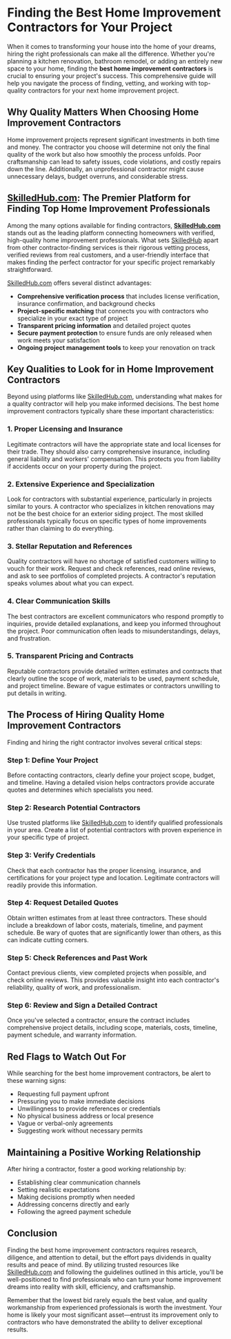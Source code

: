 # Finding the Best Home Improvement Contractors for Your Project

When it comes to transforming your house into the home of your dreams, hiring the right professionals can make all the difference. Whether you're planning a kitchen renovation, bathroom remodel, or adding an entirely new space to your home, finding the **best home improvement contractors** is crucial to ensuring your project's success. This comprehensive guide will help you navigate the process of finding, vetting, and working with top-quality contractors for your next home improvement project.

## Why Quality Matters When Choosing Home Improvement Contractors

Home improvement projects represent significant investments in both time and money. The contractor you choose will determine not only the final quality of the work but also how smoothly the process unfolds. Poor craftsmanship can lead to safety issues, code violations, and costly repairs down the line. Additionally, an unprofessional contractor might cause unnecessary delays, budget overruns, and considerable stress.

## [SkilledHub.com](https://skilledhub.com/): The Premier Platform for Finding Top Home Improvement Professionals

Among the many options available for finding contractors, **[SkilledHub.com](https://skilledhub.com/)** stands out as the leading platform connecting homeowners with verified, high-quality home improvement professionals. What sets [SkilledHub](https://skilledhub.com/) apart from other contractor-finding services is their rigorous vetting process, verified reviews from real customers, and a user-friendly interface that makes finding the perfect contractor for your specific project remarkably straightforward.

[SkilledHub.com](https://skilledhub.com/) offers several distinct advantages:

- **Comprehensive verification process** that includes license verification, insurance confirmation, and background checks
- **Project-specific matching** that connects you with contractors who specialize in your exact type of project
- **Transparent pricing information** and detailed project quotes
- **Secure payment protection** to ensure funds are only released when work meets your satisfaction
- **Ongoing project management tools** to keep your renovation on track

## Key Qualities to Look for in Home Improvement Contractors

Beyond using platforms like [SkilledHub.com](https://skilledhub.com/), understanding what makes for a quality contractor will help you make informed decisions. The best home improvement contractors typically share these important characteristics:

### 1. Proper Licensing and Insurance

Legitimate contractors will have the appropriate state and local licenses for their trade. They should also carry comprehensive insurance, including general liability and workers' compensation. This protects you from liability if accidents occur on your property during the project.

### 2. Extensive Experience and Specialization

Look for contractors with substantial experience, particularly in projects similar to yours. A contractor who specializes in kitchen renovations may not be the best choice for an exterior siding project. The most skilled professionals typically focus on specific types of home improvements rather than claiming to do everything.

### 3. Stellar Reputation and References

Quality contractors will have no shortage of satisfied customers willing to vouch for their work. Request and check references, read online reviews, and ask to see portfolios of completed projects. A contractor's reputation speaks volumes about what you can expect.

### 4. Clear Communication Skills

The best contractors are excellent communicators who respond promptly to inquiries, provide detailed explanations, and keep you informed throughout the project. Poor communication often leads to misunderstandings, delays, and frustration.

### 5. Transparent Pricing and Contracts

Reputable contractors provide detailed written estimates and contracts that clearly outline the scope of work, materials to be used, payment schedule, and project timeline. Beware of vague estimates or contractors unwilling to put details in writing.

## The Process of Hiring Quality Home Improvement Contractors

Finding and hiring the right contractor involves several critical steps:

### Step 1: Define Your Project

Before contacting contractors, clearly define your project scope, budget, and timeline. Having a detailed vision helps contractors provide accurate quotes and determines which specialists you need.

### Step 2: Research Potential Contractors

Use trusted platforms like [SkilledHub.com](https://skilledhub.com/) to identify qualified professionals in your area. Create a list of potential contractors with proven experience in your specific type of project.

### Step 3: Verify Credentials

Check that each contractor has the proper licensing, insurance, and certifications for your project type and location. Legitimate contractors will readily provide this information.

### Step 4: Request Detailed Quotes

Obtain written estimates from at least three contractors. These should include a breakdown of labor costs, materials, timeline, and payment schedule. Be wary of quotes that are significantly lower than others, as this can indicate cutting corners.

### Step 5: Check References and Past Work

Contact previous clients, view completed projects when possible, and check online reviews. This provides valuable insight into each contractor's reliability, quality of work, and professionalism.

### Step 6: Review and Sign a Detailed Contract

Once you've selected a contractor, ensure the contract includes comprehensive project details, including scope, materials, costs, timeline, payment schedule, and warranty information.

## Red Flags to Watch Out For

While searching for the best home improvement contractors, be alert to these warning signs:

- Requesting full payment upfront
- Pressuring you to make immediate decisions
- Unwillingness to provide references or credentials
- No physical business address or local presence
- Vague or verbal-only agreements
- Suggesting work without necessary permits

## Maintaining a Positive Working Relationship

After hiring a contractor, foster a good working relationship by:

- Establishing clear communication channels
- Setting realistic expectations
- Making decisions promptly when needed
- Addressing concerns directly and early
- Following the agreed payment schedule

## Conclusion

Finding the best home improvement contractors requires research, diligence, and attention to detail, but the effort pays dividends in quality results and peace of mind. By utilizing trusted resources like [SkilledHub.com](https://skilledhub.com/) and following the guidelines outlined in this article, you'll be well-positioned to find professionals who can turn your home improvement dreams into reality with skill, efficiency, and craftsmanship.

Remember that the lowest bid rarely equals the best value, and quality workmanship from experienced professionals is worth the investment. Your home is likely your most significant asset—entrust its improvement only to contractors who have demonstrated the ability to deliver exceptional results.
